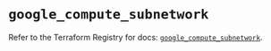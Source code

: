 # `google_compute_subnetwork`

Refer to the Terraform Registry for docs: [`google_compute_subnetwork`](https://registry.terraform.io/providers/hashicorp/google/6.1.0/docs/resources/compute_subnetwork).
